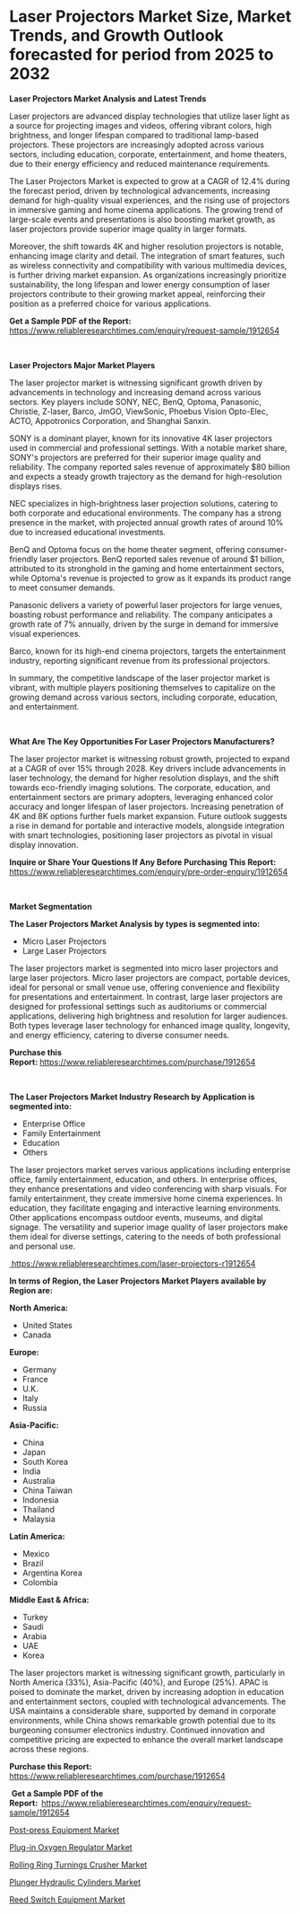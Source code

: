 <p><h1>Laser Projectors Market Size, Market Trends, and Growth Outlook forecasted for period from 2025 to 2032</h1></p><p><strong>Laser Projectors Market Analysis and Latest Trends</strong></p>
<p><p>Laser projectors are advanced display technologies that utilize laser light as a source for projecting images and videos, offering vibrant colors, high brightness, and longer lifespan compared to traditional lamp-based projectors. These projectors are increasingly adopted across various sectors, including education, corporate, entertainment, and home theaters, due to their energy efficiency and reduced maintenance requirements.</p><p>The Laser Projectors Market is expected to grow at a CAGR of 12.4% during the forecast period, driven by technological advancements, increasing demand for high-quality visual experiences, and the rising use of projectors in immersive gaming and home cinema applications. The growing trend of large-scale events and presentations is also boosting market growth, as laser projectors provide superior image quality in larger formats.</p><p>Moreover, the shift towards 4K and higher resolution projectors is notable, enhancing image clarity and detail. The integration of smart features, such as wireless connectivity and compatibility with various multimedia devices, is further driving market expansion. As organizations increasingly prioritize sustainability, the long lifespan and lower energy consumption of laser projectors contribute to their growing market appeal, reinforcing their position as a preferred choice for various applications.</p></p>
<p><strong>Get a Sample PDF of the Report:&nbsp;</strong> <a href="https://www.reliableresearchtimes.com/enquiry/request-sample/1912654?utm_campaign=2237&utm_medium=2&utm_source=Github&utm_content=ia&utm_term=28022025&utm_id=laser-projectors">https://www.reliableresearchtimes.com/enquiry/request-sample/1912654</a></p>
<p>&nbsp;</p>
<p><strong>Laser Projectors Major Market Players</strong></p>
<p><p>The laser projector market is witnessing significant growth driven by advancements in technology and increasing demand across various sectors. Key players include SONY, NEC, BenQ, Optoma, Panasonic, Christie, Z-laser, Barco, JmGO, ViewSonic, Phoebus Vision Opto-Elec, ACTO, Appotronics Corporation, and Shanghai Sanxin.</p><p>SONY is a dominant player, known for its innovative 4K laser projectors used in commercial and professional settings. With a notable market share, SONY's projectors are preferred for their superior image quality and reliability. The company reported sales revenue of approximately $80 billion and expects a steady growth trajectory as the demand for high-resolution displays rises.</p><p>NEC specializes in high-brightness laser projection solutions, catering to both corporate and educational environments. The company has a strong presence in the market, with projected annual growth rates of around 10% due to increased educational investments.</p><p>BenQ and Optoma focus on the home theater segment, offering consumer-friendly laser projectors. BenQ reported sales revenue of around $1 billion, attributed to its stronghold in the gaming and home entertainment sectors, while Optoma's revenue is projected to grow as it expands its product range to meet consumer demands.</p><p>Panasonic delivers a variety of powerful laser projectors for large venues, boasting robust performance and reliability. The company anticipates a growth rate of 7% annually, driven by the surge in demand for immersive visual experiences.</p><p>Barco, known for its high-end cinema projectors, targets the entertainment industry, reporting significant revenue from its professional projectors.</p><p>In summary, the competitive landscape of the laser projector market is vibrant, with multiple players positioning themselves to capitalize on the growing demand across various sectors, including corporate, education, and entertainment.</p></p>
<p>&nbsp;</p>
<p><strong>What Are The Key Opportunities For Laser Projectors Manufacturers?</strong></p>
<p><p>The laser projector market is witnessing robust growth, projected to expand at a CAGR of over 15% through 2028. Key drivers include advancements in laser technology, the demand for higher resolution displays, and the shift towards eco-friendly imaging solutions. The corporate, education, and entertainment sectors are primary adopters, leveraging enhanced color accuracy and longer lifespan of laser projectors. Increasing penetration of 4K and 8K options further fuels market expansion. Future outlook suggests a rise in demand for portable and interactive models, alongside integration with smart technologies, positioning laser projectors as pivotal in visual display innovation.</p></p>
<p><strong>Inquire or Share Your Questions If Any Before Purchasing This Report:</strong> <a href="https://www.reliableresearchtimes.com/enquiry/pre-order-enquiry/1912654?utm_campaign=2237&utm_medium=2&utm_source=Github&utm_content=ia&utm_term=28022025&utm_id=laser-projectors">https://www.reliableresearchtimes.com/enquiry/pre-order-enquiry/1912654</a></p>
<p>&nbsp;</p>
<p><strong>Market Segmentation</strong></p>
<p><strong>The Laser Projectors Market Analysis by types is segmented into:</strong></p>
<p><ul><li>Micro Laser Projectors</li><li>Large Laser Projectors</li></ul></p>
<p><p>The laser projectors market is segmented into micro laser projectors and large laser projectors. Micro laser projectors are compact, portable devices, ideal for personal or small venue use, offering convenience and flexibility for presentations and entertainment. In contrast, large laser projectors are designed for professional settings such as auditoriums or commercial applications, delivering high brightness and resolution for larger audiences. Both types leverage laser technology for enhanced image quality, longevity, and energy efficiency, catering to diverse consumer needs.</p></p>
<p><strong>Purchase this Report:&nbsp;</strong><a href="https://www.reliableresearchtimes.com/purchase/1912654?utm_campaign=2237&utm_medium=2&utm_source=Github&utm_content=ia&utm_term=28022025&utm_id=laser-projectors">https://www.reliableresearchtimes.com/purchase/1912654</a></p>
<p>&nbsp;</p>
<p><strong>The Laser Projectors Market Industry Research by Application is segmented into:</strong></p>
<p><ul><li>Enterprise Office</li><li>Family Entertainment</li><li>Education</li><li>Others</li></ul></p>
<p><p>The laser projectors market serves various applications including enterprise office, family entertainment, education, and others. In enterprise offices, they enhance presentations and video conferencing with sharp visuals. For family entertainment, they create immersive home cinema experiences. In education, they facilitate engaging and interactive learning environments. Other applications encompass outdoor events, museums, and digital signage. The versatility and superior image quality of laser projectors make them ideal for diverse settings, catering to the needs of both professional and personal use.</p></p>
<p><a href="https://www.reliableresearchtimes.com/laser-projectors-r1912654?utm_campaign=2237&utm_medium=2&utm_source=Github&utm_content=ia&utm_term=28022025&utm_id=laser-projectors">&nbsp;https://www.reliableresearchtimes.com/laser-projectors-r1912654</a></p>
<p><strong>In terms of Region, the Laser Projectors Market Players available by Region are:</strong></p>
<p>
    <p> <strong> North America: </strong>
        <ul>
            <li>United States</li>
            <li>Canada</li>
        </ul>
        </p> 
    <p> <strong> Europe: </strong>
        <ul>
            <li>Germany</li>
            <li>France</li>
            <li>U.K.</li>
            <li>Italy</li>
            <li>Russia</li>
        </ul>
        </p> 
    <p> <strong> Asia-Pacific: </strong>
        <ul>
            <li>China</li>
            <li>Japan</li>
            <li>South Korea</li>
            <li>India</li>
            <li>Australia</li>
            <li>China Taiwan</li>
            <li>Indonesia</li>
            <li>Thailand</li>
            <li>Malaysia</li>
        </ul>
        </p> 
    <p> <strong> Latin America: </strong>
        <ul>
            <li>Mexico</li>
            <li>Brazil</li>
            <li>Argentina Korea</li>
            <li>Colombia</li>
        </ul>
        </p> 
    <p> <strong> Middle East & Africa: </strong>
        <ul>
            <li>Turkey</li>
            <li>Saudi</li>
            <li>Arabia</li>
            <li>UAE</li>
            <li>Korea</li>
        </ul>
    </p>
    </p>
<p><p>The laser projectors market is witnessing significant growth, particularly in North America (33%), Asia-Pacific (40%), and Europe (25%). APAC is poised to dominate the market, driven by increasing adoption in education and entertainment sectors, coupled with technological advancements. The USA maintains a considerable share, supported by demand in corporate environments, while China shows remarkable growth potential due to its burgeoning consumer electronics industry. Continued innovation and competitive pricing are expected to enhance the overall market landscape across these regions.</p></p>
<p><strong>Purchase this Report: </strong><a href="https://www.reliableresearchtimes.com/purchase/1912654?utm_campaign=2237&utm_medium=2&utm_source=Github&utm_content=ia&utm_term=28022025&utm_id=laser-projectors">https://www.reliableresearchtimes.com/purchase/1912654</a></p>
<p>&nbsp;<strong>Get a Sample PDF of the Report:&nbsp;&nbsp;</strong><a href="https://www.reliableresearchtimes.com/enquiry/request-sample/1912654?utm_campaign=2237&utm_medium=2&utm_source=Github&utm_content=ia&utm_term=28022025&utm_id=laser-projectors">https://www.reliableresearchtimes.com/enquiry/request-sample/1912654</a></p>
<p><strong></strong></p>
<p><p><a href="https://github.com/chungwimbu4/Market-Research-Report-List-1/blob/main/post-press-equipment-market.md?utm_campaign=2237&utm_medium=2&utm_source=Github&utm_content=ia&utm_term=28022025&utm_id=laser-projectors">Post-press Equipment Market</a></p><p><a href="https://github.com/gullattedenna/Market-Research-Report-List-1/blob/main/plug-in-oxygen-regulator-market.md?utm_campaign=2237&utm_medium=2&utm_source=Github&utm_content=ia&utm_term=28022025&utm_id=laser-projectors">Plug-in Oxygen Regulator Market</a></p><p><a href="https://github.com/ccreola81/Market-Research-Report-List-1/blob/main/rolling-ring-turnings-crusher-market.md?utm_campaign=2237&utm_medium=2&utm_source=Github&utm_content=ia&utm_term=28022025&utm_id=laser-projectors">Rolling Ring Turnings Crusher Market</a></p><p><a href="https://github.com/ilonaenterline65/Market-Research-Report-List-1/blob/main/plunger-hydraulic-cylinders-market.md?utm_campaign=2237&utm_medium=2&utm_source=Github&utm_content=ia&utm_term=28022025&utm_id=laser-projectors">Plunger Hydraulic Cylinders Market</a></p><p><a href="https://github.com/bolalfredia7777/Market-Research-Report-List-1/blob/main/reed-switch-equipment-market.md?utm_campaign=2237&utm_medium=2&utm_source=Github&utm_content=ia&utm_term=28022025&utm_id=laser-projectors">Reed Switch Equipment Market</a></p></p>